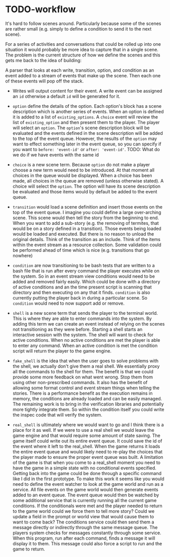 # TODO-workflow

It's hard to follow scenes around. Particularly because some of the scenes are rather small (e.g. simply to define a condition to send it to the next scene).

For a series of activities and conversations that could be rolled up into one situation it would probably be more idea to capture that in a single scene. The problem is the current structure of how we define the scenes and this gets me back to the idea of building:

A parser that looks at each write, transition, option, and condition as an event added to a stream of events that make up the scene. Then each one of these events will pop off the stack.

* Writes will output content for their event. A write event can be assigned an `id` otherwise a default `id` will be generated for it.

* `option` define the details of the option. Each option's block has a scene description which is another series of events. When an option is defined it is added to a list of `existing_options`. A `choice` event will review the list of `existing_option` and then present them to the player. The player will select an `option`. The `option`'s scene description block will be evaluated and the events defined in the scene description will be added to the top of the event queue. However, the results of the `option` may want to effect something later in the event queue, so you can specify if you want to `before: 'event-id'` or `after: 'event-id'`. TODO: What do we do if we have events with the same id

* `choice` is a new scene term. Because `option` do not make a player choose a new term would need to be introduced. At that moment all choices in the queue would be displayed. When a choice has been made, all choices in the queue are removed (unless otherwise stated). A choice will select the `option`. The option will have its scene description be evaluated and those items would by default be added to the event queue.

* `transition` would load a scene definition and insert those events on the top of the event queue. I imagine you could define a large over-arching scene. This scene would then tell the story from the beginning to end. When you want to add a sub-story (e.g. the removing of termites, that would be on a story defined in a transition). Those events being loaded would be loaded and executed. But there is no reason to unload the original details. Think of the transition as an include. Think of the items within the event stream as a resource collection. Some validation could be performed ahead of time which is nice (e.g. transitions that go nowhere)

* `condition` are now transitioning to be bash tests that are written to a bash file that is run after every command the player executes while on the system. So in an event stream view conditions would need to be added and removed fairly easily. Which could be done with a directory of active conditions and an the time present script is scanning that directory and then executing on any that it finds. `condition` is also currently putting the player back in during a particular scene. So `condition` would need to now support add or remove.

* `shell` is a new scene term that sends the player to the terminal world. This is where they are able to enter commands into the system. By adding this term we can create an event instead of relying on the scenes not transitioning as they were before. Starting a shell starts an interactive session with the system. The shell will want to check for active conditions. When no active conditions are met the player is able to enter any command. When an active condition is met the condition script will return the player to the game engine.

* `fake_shell` is the idea that when the user goes to solve problems with the shell, we actually don't give them a real shell. We essentially proxy all the commands to the shell for them. The benefit is that we could provide some more feedback on what went wrong. Stop them from using other non-prescribed commands. It also has the benefit of allowing some format control and event stream things when telling the stories. There is a performance benefit as the execution remains in memory, the conditions are already loaded and can be easily managed. The remaining work is to bring in the verification libraries and potentially more tightly integrate them. So within the condition itself you could write the inspec code that will verify the system.

* `real_shell` is ultimately where we would want to go and I think there is a place for it as well. If we were to use a real shell we would leave the game engine and that would require some amount of state saving. The game itself could write out its entire event queue. It could save the id of the event where it left to the real_shell. When the game returns it loads the entire event queue and would likely need to re-play the choices that the player made to ensure the proper event queue was built. A limitation of the game is that when you come to a real_shell moment you need to have the game in a simple state with no conditional events specified. Getting back into the game could be done through a specific command like I did in the first prototype. To make this work it seems like you would need to define the event watcher to look at the game world and run as a service. All file events on the game world would then generate events added to an event queue. The event queue would then be watched by some additional service that is currently running all the current game conditions. If the conditionals were met and the player needed to return to the game world could we force them to tell more story? Could we update a field in the prompt or world view that would cause them to want to come back? The conditions service could then send them a message directly or indirectly through the same message queue. The players system checks for messages constantly through some service. When this program, run after each command, finds a message it will display it to them. This message could also force a script to run and the game to return.
